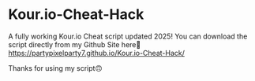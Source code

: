 # Kour.io-Cheat-Hack
A fully working Kour.io Cheat script updated 2025!
You can download the script directly from my Github Site here🔽
https://partypixelparty7.github.io/Kour.io-Cheat-Hack/

Thanks for using my script🙃

